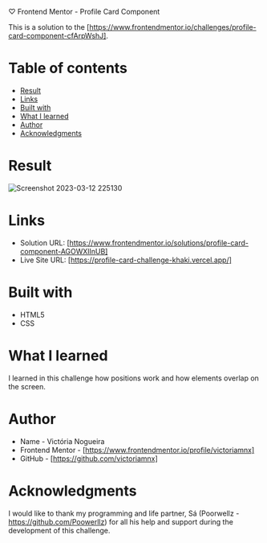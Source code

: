♡ Frontend Mentor - Profile Card Component

This is a solution to the [https://www.frontendmentor.io/challenges/profile-card-component-cfArpWshJ].

# Table of contents

- [Result](#result)
- [Links](#links)
- [Built with](#built-with)
- [What I learned](#what-i-learned)
- [Author](#author)
- [Acknowledgments](#acknowledgments)

# Result

![Screenshot 2023-03-12 225130](https://user-images.githubusercontent.com/96449803/224593280-6a10f78e-3076-46ee-83a4-10ded1417399.png)

# Links

- Solution URL: [https://www.frontendmentor.io/solutions/profile-card-component-AGOWXlInUB]
- Live Site URL: [https://profile-card-challenge-khaki.vercel.app/]

# Built with

- HTML5
- CSS

# What I learned

I learned in this challenge how positions work and how elements overlap on the screen.

# Author

- Name - Victória Nogueira
- Frontend Mentor - [https://www.frontendmentor.io/profile/victoriamnx]
- GitHub - [https://github.com/victoriamnx]

# Acknowledgments

I would like to thank my programming and life partner, Sá (Poorwellz - https://github.com/Poowerllz) for all his help and support during the development of this challenge.
